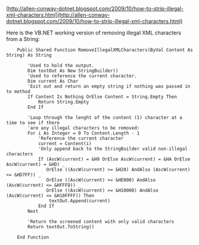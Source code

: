 [http://allen-conway-dotnet.blogspot.com/2009/10/how-to-strip-illegal-xml-characters.html](http://allen-conway-dotnet.blogspot.com/2009/10/how-to-strip-illegal-xml-characters.html)

Here is the VB.NET working version of removing illegal XML characters from a String:

```
    Public Shared Function RemoveIllegalXMLCharacters(ByVal Content As String) As String

        'Used to hold the output.
        Dim textOut As New StringBuilder()
        'Used to reference the current character.
        Dim current As Char
        'Exit out and return an empty string if nothing was passed in to method
        If Content Is Nothing OrElse Content = String.Empty Then
            Return String.Empty
        End If

        'Loop through the lenght of the content (1) character at a time to see if there
        'are any illegal characters to be removed:
        For i As Integer = 0 To Content.Length - 1
            'Reference the current character
            current = Content(i)
            'Only append back to the StringBuilder valid non-illegal characters
            If (AscW(current) = &H9 OrElse AscW(current) = &HA OrElse AscW(current) = &HD) _
               OrElse ((AscW(current) >= &H20) AndAlso (AscW(current) <= &HD7FF)) _
               OrElse ((AscW(current) >= &HE000) AndAlso (AscW(current) <= &HFFFD)) _
               OrElse ((AscW(current) >= &H10000) AndAlso (AscW(current) <= &H10FFFF)) Then
                textOut.Append(current)
            End If
        Next

        'Return the screened content with only valid characters
        Return textOut.ToString()

    End Function
```